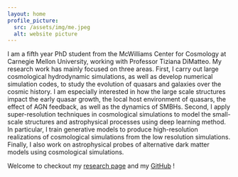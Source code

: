 ```yaml
---
layout: home
profile_picture:
  src: /assets/img/me.jpeg
  alt: website picture
---
```




<p>
  I am a fifth year PhD student from the McWilliams Center for Cosmology at Carnegie Mellon University, working with Professor Tiziana DiMatteo. My research work has mainly focused on three areas. First, I carry out large cosmological hydrodynamic simulations, as well as develop numerical simulation codes, to study the evolution of quasars and galaxies over the cosmic history. I am especially interested in how the large scale structures impact the early quasar growth, the local host environment of quasars, the effect of AGN feedback, as well as the dynamics of SMBHs. Second, I apply super-resolution techniques in cosmological simulations to model the small-scale structures and astrophysical processes using deep learning method. In particular, I train generative models to produce high-resolution realizations of cosmological simulations from the low resolution simulations. Finally, I also work on astrophysical probes of alternative dark matter models using cosmological simulations.
</p>


<p>
  Welcome to checkout my <a href="https://yueyingn.github.io/research">research page</a> and my <a href="https://github.com/yueyingn">GitHub</a> !
</p>
